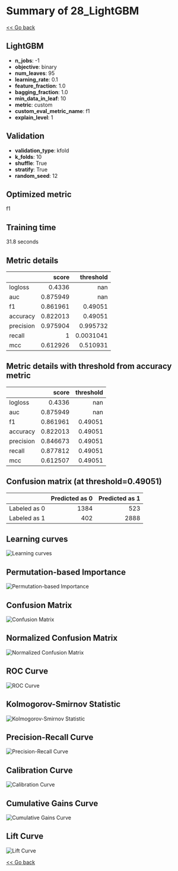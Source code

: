 # Summary of 28_LightGBM

[<< Go back](../README.md)


## LightGBM
- **n_jobs**: -1
- **objective**: binary
- **num_leaves**: 95
- **learning_rate**: 0.1
- **feature_fraction**: 1.0
- **bagging_fraction**: 1.0
- **min_data_in_leaf**: 10
- **metric**: custom
- **custom_eval_metric_name**: f1
- **explain_level**: 1

## Validation
 - **validation_type**: kfold
 - **k_folds**: 10
 - **shuffle**: True
 - **stratify**: True
 - **random_seed**: 12

## Optimized metric
f1

## Training time

31.8 seconds

## Metric details
|           |    score |   threshold |
|:----------|---------:|------------:|
| logloss   | 0.4336   | nan         |
| auc       | 0.875949 | nan         |
| f1        | 0.861961 |   0.49051   |
| accuracy  | 0.822013 |   0.49051   |
| precision | 0.975904 |   0.995732  |
| recall    | 1        |   0.0031041 |
| mcc       | 0.612926 |   0.510931  |


## Metric details with threshold from accuracy metric
|           |    score |   threshold |
|:----------|---------:|------------:|
| logloss   | 0.4336   |   nan       |
| auc       | 0.875949 |   nan       |
| f1        | 0.861961 |     0.49051 |
| accuracy  | 0.822013 |     0.49051 |
| precision | 0.846673 |     0.49051 |
| recall    | 0.877812 |     0.49051 |
| mcc       | 0.612507 |     0.49051 |


## Confusion matrix (at threshold=0.49051)
|              |   Predicted as 0 |   Predicted as 1 |
|:-------------|-----------------:|-----------------:|
| Labeled as 0 |             1384 |              523 |
| Labeled as 1 |              402 |             2888 |

## Learning curves
![Learning curves](learning_curves.png)

## Permutation-based Importance
![Permutation-based Importance](permutation_importance.png)
## Confusion Matrix

![Confusion Matrix](confusion_matrix.png)


## Normalized Confusion Matrix

![Normalized Confusion Matrix](confusion_matrix_normalized.png)


## ROC Curve

![ROC Curve](roc_curve.png)


## Kolmogorov-Smirnov Statistic

![Kolmogorov-Smirnov Statistic](ks_statistic.png)


## Precision-Recall Curve

![Precision-Recall Curve](precision_recall_curve.png)


## Calibration Curve

![Calibration Curve](calibration_curve_curve.png)


## Cumulative Gains Curve

![Cumulative Gains Curve](cumulative_gains_curve.png)


## Lift Curve

![Lift Curve](lift_curve.png)



[<< Go back](../README.md)

